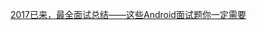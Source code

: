 [2017已来，最全面试总结——这些Android面试题你一定需要](http://blog.csdn.net/u013110200/article/details/55189212?utm_source=itdadao&utm_medium=referral)  


# 
